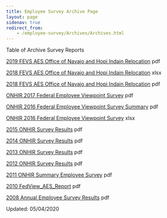 ```yaml
---
title: Employee Survey Archive Page
layout: page
sidenav: true
redirect_from:
    - /employee-survey/Archives/Archives.html
---
```


Table of Archive Survey Reports

[2019 FEVS AES Office of Navajo and Hopi Indain Relocation]({{site.baseurl}}/assets/documents/employee-survey/archives/2019_Federal_Employee_Viewpoint_Survey_Document_Source.pdf) pdf

[2018 FEVS AES Office of Navajo and Hopi Indain Relocation]({{site.baseurl}}/assets/documents/employee-survey/archives/2018_FEVS_AES_Office_of_Navajo_and_Hopi_Indian_Relocation.xlsx) xlsx

[2018 FEVS AES Office of Navajo and Hopi Indain Relocation]({{site.baseurl}}/assets/documents/employee-survey/archives/2018_FEVS_AES_Office_of_Navajo_and_Hopi_Indian_Relocation.pdf) pdf

[ONHIR 2017 Federal Employee Viewpoint Survey]({{site.baseurl}}/assets/documents/employee-survey/archives/2017%20Federal%20Employee%20Viewpoint%20Survey.pdf) pdf

[ONHIR 2016 Federal Employee Viewpoint Survey Summary]({{site.baseurl}}/assets/documents/employee-survey/archives/ONHIR%202016%20Federal%20Employee%20Viewpoint%20Survey%20Summary.pdf) pdf

[ONHIR 2016 Federal Employee Viewpoint Survey]({{site.baseurl}}/assets/documents/employee-survey/archives/2016-FEVS-AES-Office-of-Navajo-and-Hopi-Indian-Relocation.xlsx) xlsx

[2015 ONHIR Survey Results]({{site.baseurl}}/assets/documents/employee-survey/archives/2015_FEVS_AES_Office_of_Navajo_and_Hopi_Indian_Relocation.pdf) pdf

[2014 ONHIR Survey Results]({{site.baseurl}}/assets/documents/employee-survey/archives/2014_FEVS_AES_Office_of_Navajo_and_Hopi_Indian_Relocation.pdf) pdf

[2013 ONHIR Survey Results]({{site.baseurl}}/assets/documents/employee-survey/archives/2013_EV_AES_Office_of_Navajo_and_Hopi_Indian_Relocation.pdf) pdf

[2012 ONHIR Survey Results]({{site.baseurl}}/assets/documents/employee-survey/archives/2012%20FEVSR%20-%20Employees%20Influencing%20Changes.pdf) pdf

[2011 ONHIR Summary Employee Survey]({{site.baseurl}}/assets/documents/employee-survey/archives/2011_ONHIR_Summary_Employee_Survey_Results.pdf) pdf

[2010 FedView_AES_Report]({{site.baseurl}}/assets/documents/employee-survey/archives/2010%20FedView_AES_Report_Navajo%20and%20Hopi%20Indian%20Reloc.pdf) pdf

[2008 Annual Employee Survey Results]({{site.baseurl}}/assets/documents/employee-survey/archives/2008%20Survey%20Spreadsheet.pdf) pdf


Updated: 05/04/2020
